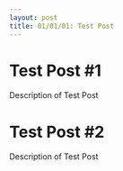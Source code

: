 ```yaml
---
layout: post
title: 01/01/01: Test Post
---
```


# Test Post #1

Description of Test Post

# Test Post #2

Description of Test Post
